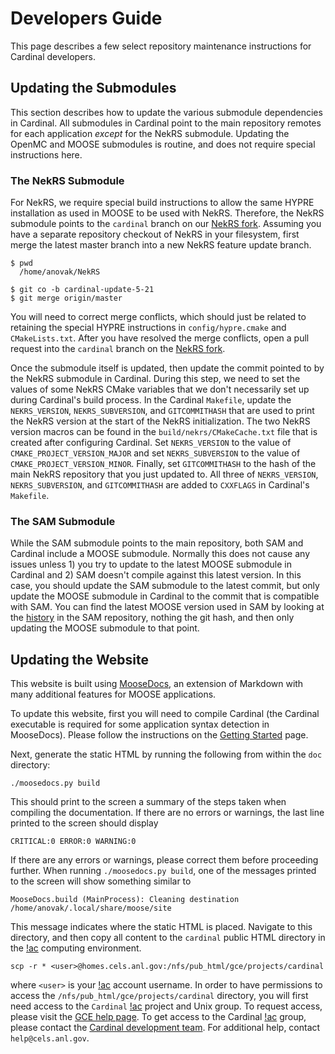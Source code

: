 # Developers Guide

This page describes a few
select repository maintenance instructions for Cardinal developers.

## Updating the Submodules

This section describes how to update the various submodule dependencies
in Cardinal. All submodules in Cardinal point to the main repository remotes for
each application *except* for the NekRS submodule. Updating the OpenMC and MOOSE
submodules is routine, and does not require special instructions here.

### The NekRS Submodule

For NekRS, we require special build instructions to allow the same HYPRE installation as used in MOOSE to be used
with NekRS. Therefore, the NekRS submodule points to the `cardinal` branch on our
[NekRS fork](https://github.com/neams-th-coe/NekRS). Assuming you have a separate repository checkout
of NekRS in your filesystem, first merge the latest master branch into a new NekRS feature update branch.

```
$ pwd
  /home/anovak/NekRS

$ git co -b cardinal-update-5-21
$ git merge origin/master
```

You will need to correct merge conflicts, which should just be related to retaining
the special HYPRE instructions in `config/hypre.cmake` and `CMakeLists.txt`.
After you have resolved the merge conflicts, open a pull request into the `cardinal` branch
on the [NekRS fork](https://github.com/neams-th-coe/NekRS).

Once the submodule itself is updated, then update the commit pointed to by the NekRS submodule
in Cardinal. During this step, we need to set the values of some NekRS CMake variables that we
don't necessarily set up during Cardinal's build process. In the Cardinal `Makefile`,
update the `NEKRS_VERSION`, `NEKRS_SUBVERSION`, and `GITCOMMITHASH` that are used to
print the NekRS version at the start of the NekRS initialization. The two
NekRS version macros can be found in the `build/nekrs/CMakeCache.txt` file that is created
after configuring Cardinal. Set `NEKRS_VERSION` to the value of `CMAKE_PROJECT_VERSION_MAJOR`
and set `NEKRS_SUBVERSION` to the value of `CMAKE_PROJECT_VERSION_MINOR`. Finally, set
`GITCOMMITHASH` to the hash
of the main NekRS repository that you just updated to. All three of `NEKRS_VERSION`, `NEKRS_SUBVERSION`,
and `GITCOMMITHASH` are added to `CXXFLAGS` in Cardinal's `Makefile`.

### The SAM Submodule

While the SAM submodule points to the main repository, both SAM and Cardinal
include a MOOSE submodule. Normally this does not cause any issues unless 1) you try
to update to the latest MOOSE submodule in Cardinal and 2) SAM doesn't compile against
this latest version. In this case, you should update the SAM submodule to the latest
commit, but only update the MOOSE submodule in Cardinal to the commit that is compatible
with SAM. You can find the latest MOOSE version used in SAM by looking at the
[history](https://git-nse.egs.anl.gov/SAM/SAM/-/commits/devel/) in the SAM repository,
nothing the git hash, and then only updating the MOOSE submodule to that point.

## Updating the Website

This website is built using [MooseDocs](https://mooseframework.inl.gov/python/MooseDocs/index.html),
an extension of Markdown with many additional features for MOOSE applications.

To update this website, first you will need to compile Cardinal (the Cardinal executable
is required for some application syntax detection in MooseDocs). Please follow the
instructions on the [Getting Started](start.md) page.

Next, generate the static HTML by running the following
from within the `doc` directory:

```
./moosedocs.py build
```

This should print to the screen a summary of the steps taken when compiling
the documentation. If there are no errors or warnings, the last line printed
to the screen should display

```
CRITICAL:0 ERROR:0 WARNING:0
```

If there are any errors or warnings, please correct them before proceeding further.
When running `./moosedocs.py build`, one of the messages printed to the screen
will show something similar to

```
MooseDocs.build (MainProcess): Cleaning destination /home/anovak/.local/share/moose/site
```

This message indicates where the static HTML is placed. Navigate to
this directory, and then copy all content to the `cardinal` public HTML directory
in the [!ac](GCE) computing environment.

```
scp -r * <user>@homes.cels.anl.gov:/nfs/pub_html/gce/projects/cardinal
```


where `<user>` is your [!ac](GCE) account username. In order to have
permissions to access the `/nfs/pub_html/gce/projects/cardinal` directory,
you will first need access to the `Cardinal` [!ac](GCE) project
and Unix group. To request access, please visit the
[GCE help page](https://virtualhelpdesk.cels.anl.gov/docs/linux/projects-and-unix-groups/).
To get access to the Cardinal [!ac](GCE) group, please contact the
[Cardinal development team](contact.md).
For additional help, contact `help@cels.anl.gov`.
